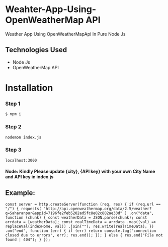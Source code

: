 # Weahter-App-Using-OpenWeatherMap API
Weather App  Using OpenWeatherMapApi In Pure Node Js

## Technologies Used 
- Node Js
- OpenWeatherMap API

# Installation

### Step 1

```
$ npm i 
```

### Step 2

```
nodemon index.js
```

### Step 3

```
localhost:3000
```

#### Node: Kindly Please update {city}, {API key} with your own City Name and API key in index.js 
## Example: 
``
const server = http.createServer(function (req, res) {
  if (req.url == "/") {
    requests(
      "http://api.openweathermap.org/data/2.5/weather?q=Saharanpur&appid=7196fe2feb5202ad5fc8e02c802ae33d"
    )
      .on("data", function (chunk) {
        const weatherData = JSON.parse(chunk);
        const arrdata = [weatherData];
        const realTimeData = arrdata
          .map((val) => replaceVal(indexHome, val))
          .join("");
        res.write(realTimeData);
      })
      .on("end", function (err) {
        if (err) return console.log("connection closed due to errors", err);
        res.end();
      });
  } else {
    res.end("File not found | 404");
  }
});
``
